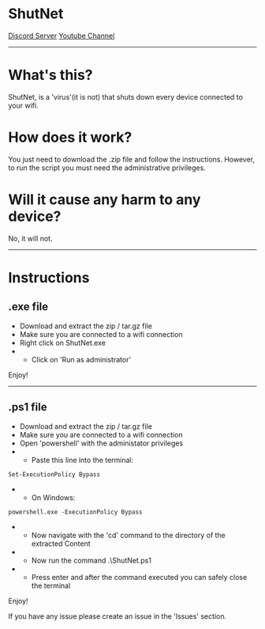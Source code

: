 # ShutNet

[Discord Server](https://discord.gg/xbCqXzc6)
[Youtube Channel](https://www.youtube.com/channel/UCADzCQHiPs0nBP8WTuFnIPA)

---

# What's this?

ShutNet, is a 'virus'(it is not) that shuts down every device connected to your wifi. 

# How does it work? 

You just need to download the .zip file and follow the instructions.
However, to run the script you must need the administrative privileges.

# Will it cause any harm to any device?

No, it will not.

---

# Instructions

## .exe file

-  Download and extract the zip / tar.gz file
-  Make sure you are connected to a wifi connection
-  Right click on ShutNet.exe
-  -  Click on 'Run as administrator'

Enjoy!

---

## .ps1 file

-  Download and extract the zip / tar.gz file
-  Make sure you are connected to a wifi connection
-  Open 'powershell' with the administator privileges
-  -  Paste this line into the terminal: 
```
Set-ExecutionPolicy Bypass
```
-  -  On Windows: 
```
powershell.exe -ExecutionPolicy Bypass
```
-  -  Now navigate with the 'cd' command to the directory of the extracted Content
-  -  Now run the command .\ShutNet.ps1
-  -  Press enter and after the command executed you can safely close the terminal

Enjoy!



If you have any issue please create an issue in the 'Issues' section.
